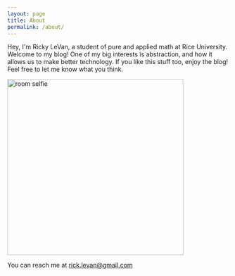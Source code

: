 ```yaml
---
layout: page
title: About
permalink: /about/
---
```

Hey, I'm Ricky LeVan, a student of pure and applied math at Rice University. Welcome to my blog!
One of my big interests is abstraction, and how it allows us to make better technology. If you like
this stuff too, enjoy the blog! Feel free to let me know what you think. 

<img style = "width: 400px;" alt="room selfie" src="/lambda-up/assets/room_selfie.JPG"></img>

You can reach me at rick.levan@gmail.com
